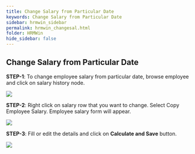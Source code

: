 ```yaml
---
title: Change Salary from Particular Date
keywords: Change Salary from Particular Date
sidebar: hrmwin_sidebar
permalink: hrmwin_changesal.html
folder: HRMWin   
hide_sidebar: false
---
```


## Change Salary from Particular Date

**STEP-1**:  To change employee salary from particular date, browse employee and click on salary history node.

![](http://docs.risersoft.com/hrmnirvana/ImagesExt/image8_136.png)

**STEP-2**: Right click on salary row that you want to change. Select Copy Employee Salary. Employee salary form will appear.

![](http://docs.risersoft.com/hrmnirvana/ImagesExt/image8_137.jpg)

**STEP-3**:  Fill or edit the details and click on **Calculate and Save** button.

![](http://docs.risersoft.com/hrmnirvana/ImagesExt/image8_138.png)
